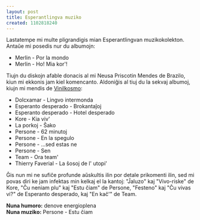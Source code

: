 ```yaml
---
layout: post
title: Esperantlingva muziko
created: 1102818240
---
```

Lastatempe mi multe pligrandigis mian Esperantlingvan muzikokolekton.  Antaŭe mi posedis nur du albumojn:

* Merlin - Por la mondo
* Merlin - Ho! Mia kor'!

Tiujn du diskojn afable donacis al mi Neusa Priscotin Mendes de Brazilo, kiun mi ekkonis jam kiel komencanto.  Aldoniĝis al tiuj du la sekvaj albumoj, kiujn mi mendis de [Vinilkosmo](http://www.vinilkosmo.com/):

* Dolcxamar - Lingvo intermonda
* Esperanto desperado - Brokantaĵoj
* Esperanto desperado - Hotel desperado
* Kore - Kia viv'
* La porkoj - Ŝako
* Persone - 62 minutoj
* Persone - En la spegulo
* Persone - ...sed estas ne
* Persone - Sen
* Team - Ora team'
* Thierry Faverial - La ŝosoj de l' utopi'

 Ĝis nun mi ne sufiĉe profunde aŭskultis ilin por detale prikomenti ilin, sed mi povas diri ke jam infektas min kelkaj el la kantoj: "Ĵaluzo" kaj "Vivo-riske" de Kore, "Ĉu neniam plu" kaj "Estu ĉiam" de Persone, "Festeno" kaj "Ĉu vivas vi?" de Esperanto desperado, kaj "En kaĉ'" de Team.

**Nuna humoro:** denove energioplena  
**Nuna muziko:** Persone - Estu ĉiam
